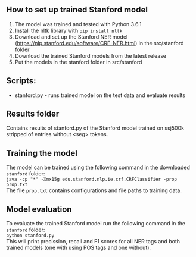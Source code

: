 ## How to set up trained Stanford model

1. The model was trained and tested with Python 3.6.1
2. Install the nltk library with `pip install nltk`
3. Download and set up the Stanford NER model (https://nlp.stanford.edu/software/CRF-NER.html) in the src/stanford folder 
4. Download the trained Stanford models from the latest release
5. Put the models in the stanford folder in src/stanford

## Scripts:

* stanford.py - runs trained model on the test data and evaluate results

## Results folder
Contains results of stanford.py of the Stanford model trained on ssj500k stripped of entries without \<seg\> tokens.

## Training the model
The model can be trained using the following command in the downloaded `stanford` folder:  
`java -cp "*" -Xmx15g edu.stanford.nlp.ie.crf.CRFClassifier -prop prop.txt`  
The file `prop.txt` contains configurations and file paths to training data.

## Model evaluation
To evaluate the trained Stanford model run the following command in the `stanford` folder:  
`python stanford.py`  
This will print precission, recall and F1 scores for all NER tags and both trained models (one with using POS tags and one without).

